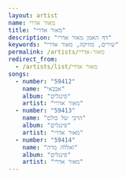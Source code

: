 ```yaml
---
layout: artist
name: מאור אדרי
title: "מאור אדרי"
description: "דף האמן מאור אדרי"
keywords: "שירים, מוזיקה, מאור אדרי"
permalink: /artists/מאור-אדרי
redirect_from:
  - /artists/list/מאור אדרי
songs:
  - number: "59412"
    name: "אבבאי"
    album: "סינגלים"
    artist: "מאור אדרי"
  - number: "59413"
    name: "הרבי של כולם"
    album: "סינגלים"
    artist: "מאור אדרי"
  - number: "59414"
    name: "ואללה מרה"
    album: "סינגלים"
    artist: "מאור אדרי"
---
```

